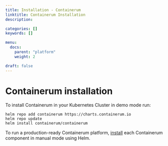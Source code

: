 ```yaml
---
title: Installation - Containerum
linktitle: Containerum Installation
description:

categories: []
keywords: []

menu:
  docs:
    parent: "platform"
    weight: 2

draft: false
---
```



# Containerum installation

To install Containerum in your Kubernetes Cluster in demo mode run:

```
helm repo add containerum https://charts.containerum.io
helm repo update
helm install containerum/containerum
```

To run a production-ready Containerum platform, [install](/platform/components/) each Containerum component in manual mode using Helm.

